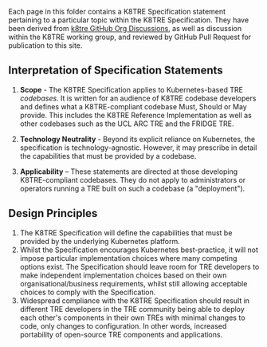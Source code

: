 Each page in this folder contains a K8TRE Specification statement pertaining to a particular topic within the K8TRE Specification. They have been derived from [k8tre GitHub Org Discussions](https://github.com/orgs/k8tre/discussions), as well as discussion within the K8TRE working group, and reviewed by GitHub Pull Request for publication to this site.

## Interpretation of Specification Statements

1. **Scope** - The K8TRE Specification applies to Kubernetes-based TRE *codebases*. It is written for an audience of K8TRE codebase developers and defines what a K8TRE-compliant codebase Must, Should or May provide. This includes the K8TRE Reference Implementation as well as other codebases such as the UCL ARC TRE and the FRIDGE TRE.

2. **Technology Neutrality** - Beyond its explicit reliance on Kubernetes, the specification is technology-agnostic. However, it may prescribe in detail the capabilities that must be provided by a codebase.

3. **Applicability** – These statements are directed at those developing K8TRE-compliant codebases. They do not apply to administrators or operators running a TRE built on such a codebase (a "deployment").

## Design Principles

1. The K8TRE Specification will define the capabilities that must be provided by the underlying Kubernetes platform.
2. Whilst the Specification encourages Kubernetes best-practice, it will not impose particular implementation choices where many competing options exist. The Specification should leave room for TRE developers to make independent implementation choices based on their own organisational/business requirements, whilst still allowing acceptable choices to comply with the Specification.
3. Widespread compliance with the K8TRE Specification should result in different TRE developers in the TRE community being able to deploy each other's components in their own TREs with minimal changes to code, only changes to configuration. In other words, increased portability of open-source TRE components and applications.